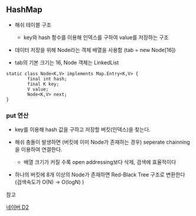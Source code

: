 ## HashMap

- 해쉬 테이블 구조
  - key와 hash 함수를 이용해 인덱스를 구하여 value를 저장하는 구조

- 데이터 저장을 위해 Node라는 객체 배열을 사용함 (tab = new Node[16])
- tab의 기본 크기는 16, Node 객체는 LinkedList

```
static class Node<K,V> implements Map.Entry<K,V> {
        final int hash;
        final K key;
        V value;
        Node<K,V> next;
}
```



### put 연산 

- key를 이용해  hash 값을 구하고 저장할 버킷(인덱스)을 찾는다.
- 해쉬 충돌이 발생하면 (버킷에 이미 Node가 존재하는 경우) seperate chainning을 이용하여 연결한다.
  - 배열 크기가 커질 수록 open addressing보다 삭제, 검색에 효율적이다

- 하나의 버킷에 8개 이상의 Node가 존재하면 Red-Black Tree 구조로 변환한다 (검색속도가 O(N) -> O(logN) )



참고

<a href="https://d2.naver.com/helloworld/831311">네이버 D2</a> <br>


